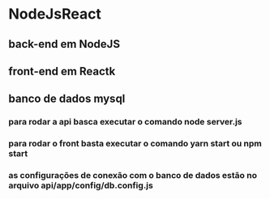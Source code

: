 # NodeJsReact

## back-end em NodeJS 
## front-end em Reactk
## banco de dados mysql

### para rodar a api basca executar o comando node server.js

### para rodar o front basta executar o comando yarn start ou npm start

### as configurações de conexão com o banco de dados estão no arquivo api/app/config/db.config.js

